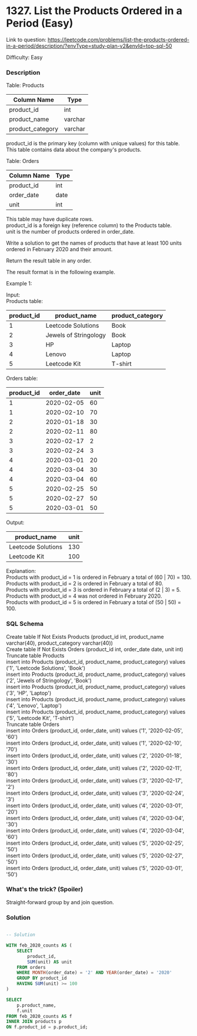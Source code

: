 # 1327. List the Products Ordered in a Period (Easy)

Link to question: https://leetcode.com/problems/list-the-products-ordered-in-a-period/description/?envType=study-plan-v2&envId=top-sql-50

Difficulty: Easy

### Description

Table: Products


| Column Name      | Type    |
|------------------|---------|
| product_id       | int     |
| product_name     | varchar |
| product_category | varchar |

product_id is the primary key (column with unique values) for this table.\
This table contains data about the company's products.
 

Table: Orders


| Column Name   | Type    |
|---------------|---------|
| product_id    | int     |
| order_date    | date    |
| unit          | int     |

This table may have duplicate rows.\
product_id is a foreign key (reference column) to the Products table.\
unit is the number of products ordered in order_date.
 

Write a solution to get the names of products that have at least 100 units ordered in February 2020 and their amount.

Return the result table in any order.

The result format is in the following example.

 

Example 1:

Input: \
Products table:

| product_id  | product_name          | product_category |
|-------------|-----------------------|------------------|
| 1           | Leetcode Solutions    | Book             |
| 2           | Jewels of Stringology | Book             |
| 3           | HP                    | Laptop           |
| 4           | Lenovo                | Laptop           |
| 5           | Leetcode Kit          | T-shirt          |

Orders table:

| product_id   | order_date   | unit     |
|--------------|--------------|----------|
| 1            | 2020-02-05   | 60       |
| 1            | 2020-02-10   | 70       |
| 2            | 2020-01-18   | 30       |
| 2            | 2020-02-11   | 80       |
| 3            | 2020-02-17   | 2        |
| 3            | 2020-02-24   | 3        |
| 4            | 2020-03-01   | 20       |
| 4            | 2020-03-04   | 30       |
| 4            | 2020-03-04   | 60       |
| 5            | 2020-02-25   | 50       |
| 5            | 2020-02-27   | 50       |
| 5            | 2020-03-01   | 50       |

Output: 

| product_name       | unit    |
|--------------------|---------|
| Leetcode Solutions | 130     |
| Leetcode Kit       | 100     |

Explanation: \
Products with product_id = 1 is ordered in February a total of (60 | 70) = 130.\
Products with product_id = 2 is ordered in February a total of 80.\
Products with product_id = 3 is ordered in February a total of (2 | 3) = 5.\
Products with product_id = 4 was not ordered in February 2020.\
Products with product_id = 5 is ordered in February a total of (50 | 50) = 100.


### SQL Schema
Create table If Not Exists Products (product_id int, product_name varchar(40), product_category varchar(40))\
Create table If Not Exists Orders (product_id int, order_date date, unit int)\
Truncate table Products\
insert into Products (product_id, product_name, product_category) values ('1', 'Leetcode Solutions', 'Book')\
insert into Products (product_id, product_name, product_category) values ('2', 'Jewels of Stringology', 'Book')\
insert into Products (product_id, product_name, product_category) values ('3', 'HP', 'Laptop')\
insert into Products (product_id, product_name, product_category) values ('4', 'Lenovo', 'Laptop')\
insert into Products (product_id, product_name, product_category) values ('5', 'Leetcode Kit', 'T-shirt')\
Truncate table Orders\
insert into Orders (product_id, order_date, unit) values ('1', '2020-02-05', '60')\
insert into Orders (product_id, order_date, unit) values ('1', '2020-02-10', '70')\
insert into Orders (product_id, order_date, unit) values ('2', '2020-01-18', '30')\
insert into Orders (product_id, order_date, unit) values ('2', '2020-02-11', '80')\
insert into Orders (product_id, order_date, unit) values ('3', '2020-02-17', '2')\
insert into Orders (product_id, order_date, unit) values ('3', '2020-02-24', '3')\
insert into Orders (product_id, order_date, unit) values ('4', '2020-03-01', '20')\
insert into Orders (product_id, order_date, unit) values ('4', '2020-03-04', '30')\
insert into Orders (product_id, order_date, unit) values ('4', '2020-03-04', '60')\
insert into Orders (product_id, order_date, unit) values ('5', '2020-02-25', '50')\
insert into Orders (product_id, order_date, unit) values ('5', '2020-02-27', '50')\
insert into Orders (product_id, order_date, unit) values ('5', '2020-03-01', '50')

### What's the trick? (Spoiler)

Straight-forward group by and join question.

### Solution

```sql

-- Solution

WITH feb_2020_counts AS (
    SELECT
        product_id,
        SUM(unit) AS unit
    FROM orders
    WHERE MONTH(order_date) = '2' AND YEAR(order_date) = '2020'
    GROUP BY product_id
    HAVING SUM(unit) >= 100
)

SELECT
    p.product_name,
    f.unit
FROM feb_2020_counts AS f
INNER JOIN products p
ON f.product_id = p.product_id;
